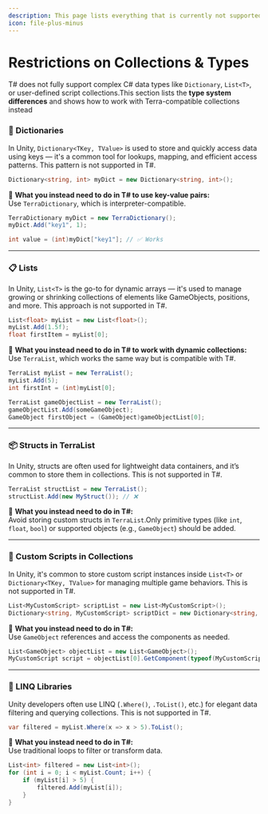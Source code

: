 ```yaml
---
description: This page lists everything that is currently not supported in T#
icon: file-plus-minus
---
```


# Restrictions on Collections & Types

T# does not fully support complex C# data types like `Dictionary`, `List<T>`, or user-defined script collections.This section lists the **type system differences** and shows how to work with Terra-compatible collections instead

### 🧾 Dictionaries

In Unity, `Dictionary<TKey, TValue>` is used to store and quickly access data using keys — it's a common tool for lookups, mapping, and efficient access patterns. This pattern is not supported in T#.

```csharp
Dictionary<string, int> myDict = new Dictionary<string, int>();
```

🔁 **What you instead need to do in T# to use key-value pairs:**\
Use `TerraDictionary`, which is interpreter-compatible.

```csharp
TerraDictionary myDict = new TerraDictionary();
myDict.Add("key1", 1);

int value = (int)myDict["key1"]; // ✅ Works
```

***

### 📋 Lists

In Unity, `List<T>` is the go-to for dynamic arrays — it's used to manage growing or shrinking collections of elements like GameObjects, positions, and more. This approach is not supported in T#.

```csharp
List<float> myList = new List<float>();
myList.Add(1.5f);
float firstItem = myList[0];
```



🔁 **What you instead need to do in T# to work with dynamic collections:**\
Use `TerraList`, which works the same way but is compatible with T#.

```csharp
TerraList myList = new TerraList();
myList.Add(5);
int firstInt = (int)myList[0];

TerraList gameObjectList = new TerraList();
gameObjectList.Add(someGameObject);
GameObject firstObject = (GameObject)gameObjectList[0];
```

***

### 📦 Structs in TerraList

In Unity, structs are often used for lightweight data containers, and it’s common to store them in collections. This is not supported in T#.

```csharp
TerraList structList = new TerraList();
structList.Add(new MyStruct()); // ❌
```

🔁 **What you instead need to do in T#:**\
Avoid storing custom structs in `TerraList`.Only primitive types (like `int`, `float`, `bool`) or supported objects (e.g., `GameObject`) should be added.

***

### 🧩 Custom Scripts in Collections

In Unity, it's common to store custom script instances inside `List<T>` or `Dictionary<TKey, TValue>` for managing multiple game behaviors. This is not supported in T#.

```csharp
List<MyCustomScript> scriptList = new List<MyCustomScript>();
Dictionary<string, MyCustomScript> scriptDict = new Dictionary<string, MyCustomScript>();
```

🔁 **What you instead need to do in T#:**\
Use `GameObject` references and access the components as needed.

```csharp
List<GameObject> objectList = new List<GameObject>();
MyCustomScript script = objectList[0].GetComponent(typeof(MyCustomScript)) as MyCustomScript;
```

***

### 🧮 LINQ Libraries

Unity developers often use LINQ (`.Where()`, `.ToList()`, etc.) for elegant data filtering and querying collections. This is not supported in T#.

```csharp
var filtered = myList.Where(x => x > 5).ToList();
```

🔁 **What you instead need to do in T#:**\
Use traditional loops to filter or transform data.

```csharp
List<int> filtered = new List<int>();
for (int i = 0; i < myList.Count; i++) {
    if (myList[i] > 5) {
        filtered.Add(myList[i]);
    }
}
```
